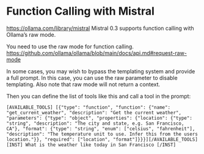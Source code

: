 # Function Calling with Mistral

https://ollama.com/library/mistral
Mistral 0.3 supports function calling with Ollama’s raw mode.

You need to use the raw mode for function calling.
https://github.com/ollama/ollama/blob/main/docs/api.md#request-raw-mode

In some cases, you may wish to bypass the templating system and provide a full prompt. In this case, you can use the raw parameter to disable templating. Also note that raw mode will not return a context.

Then you can define the list of tools like this and call a tool in the prompt:

```
[AVAILABLE_TOOLS] [{"type": "function", "function": {"name": "get_current_weather", "description": "Get the current weather", "parameters": {"type": "object", "properties": {"location": {"type": "string", "description": "The city and state, e.g. San Francisco, CA"}, "format": {"type": "string", "enum": ["celsius", "fahrenheit"], "description": "The temperature unit to use. Infer this from the users location."}}, "required": ["location", "format"]}}}][/AVAILABLE_TOOLS][INST] What is the weather like today in San Francisco [/INST]
```
